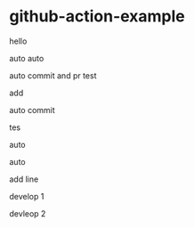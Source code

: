 # github-action-example

hello

auto auto


auto commit and pr test

add

auto commit 

tes

auto

auto 

add line


develop 1

devleop 2
